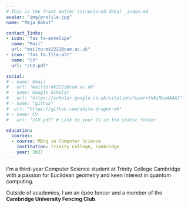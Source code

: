 ```yaml
---
# This is the front matter (structured data) _index.md
avatar: "img/profile.jpg"
name: "Maja Kokot"

contact_links:
- icon: "fas fa-envelope"
  name: "Mail"
  url: "mailto:mk2222@cam.ac.uk"
- icon: "fas fa-file-alt"
  name: "CV"
  url: "/CV.pdf"

social:
# - name: Email
#   url: "mailto:mk2222@cam.ac.uk"
# - name: Google Scholar
#   url: "https://scholar.google.co.uk/citations?user=tk0iMzwAAAAJ"
# - name: "github"
#  url: "https://github.com/white-dragon-mk"
# - name: CV
#   url: "/CV.pdf" # Link to your CV in the static folder

education:
  courses:
  - course: MEng in Computer Science
    institution: Trinity College, Cambridge
    year: 2027
---
```


I'm a third-year Computer Science student at Trinity College Cambridge
with a passion for Euclidean geometry and
 keen interest in quantum computing.

 Outside of academics, I am an  épée fencer and a member of the **Cambridge University Fencing Club**.

